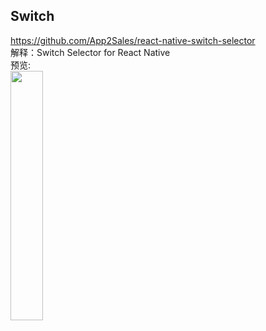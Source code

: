 ## Switch<br>

https://github.com/App2Sales/react-native-switch-selector<br>
解释：Switch Selector for React Native
<br>
预览:<br>
<img src="https://github.com/App2Sales/react-native-switch-selector/raw/master/assets/ex1.gif" width="32%"/>
<br>
